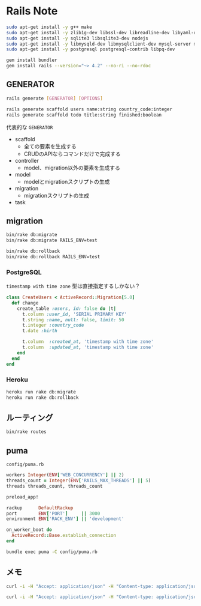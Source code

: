 # Rails Note

```bash
sudo apt-get install -y g++ make
sudo apt-get install -y zlib1g-dev libssl-dev libreadline-dev libyaml-dev libxml2-dev libxslt-dev
sudo apt-get install -y sqlite3 libsqlite3-dev nodejs
sudo apt-get install -y libmysqld-dev libmysqlclient-dev mysql-server mysql-client
sudo apt-get install -y postgresql postgresql-contrib libpq-dev

gem install bundler
gem install rails --version="~> 4.2" --no-ri --no-rdoc
```

## GENERATOR

```bash
rails generate [GENERATOR] [OPTIONS]

rails generate scaffold users name:string country_code:integer
rails generate scaffold todo title:string finished:boolean
```

代表的な `GENERATOR`

* scaffold
  - 全ての要素を生成する
  - CRUDのAPIならコマンドだけで完成する
* controller
  - model、migration以外の要素を生成する
* model
  - modelとmigrationスクリプトの生成
* migration
  - migrationスクリプトの生成
* task

## migration

```bash
bin/rake db:migrate
bin/rake db:migrate RAILS_ENV=test

bin/rake db:rollback
bin/rake db:rollback RAILS_ENV=test
```

### PostgreSQL
`timestamp with time zone` 型は直接指定するしかない？

```ruby
class CreateUsers < ActiveRecord::Migration[5.0]
  def change
    create_table :users, id: false do |t|
      t.column :user_id, 'SERIAL PRIMARY KEY'
      t.string :name, null: false, limit: 50
      t.integer :country_code
      t.date :birth

      t.column  :created_at, 'timestamp with time zone'
      t.column  :updated_at, 'timestamp with time zone'
    end
  end
end
```

### Heroku
```bash
heroku run rake db:migrate
heroku run rake db:rollback


```

## ルーティング

```bash
bin/rake routes
```

## puma
`config/puma.rb`

```ruby
workers Integer(ENV['WEB_CONCURRENCY'] || 2)
threads_count = Integer(ENV['RAILS_MAX_THREADS'] || 5)
threads threads_count, threads_count

preload_app!

rackup      DefaultRackup
port        ENV['PORT']     || 3000
environment ENV['RACK_ENV'] || 'development'

on_worker_boot do
  ActiveRecord::Base.establish_connection
end
```

```bash
bundle exec puma -C config/puma.rb
```

## メモ
```bash
curl -i -H "Accept: application/json" -H "Content-type: application/json" -X POST -d '{"name":"hoge","country_code":2}'  http://localhost:3000/users

curl -i -H "Accept: application/json" -H "Content-type: application/json" -X POST -d '{"name":"hoge","country_code":2}'  https://rails-api-pg.herokuapp.com/users
```
